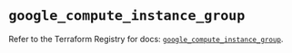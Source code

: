 # `google_compute_instance_group`

Refer to the Terraform Registry for docs: [`google_compute_instance_group`](https://registry.terraform.io/providers/hashicorp/google/5.42.0/docs/resources/compute_instance_group).
